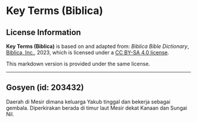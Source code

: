 # Key Terms (Biblica)

## License Information

**Key Terms (Biblica)** is based on and adapted from: _Biblica Bible Dictionary_, [Biblica, Inc.](https://www.biblica.com/), 2023, which is licensed under a [CC BY-SA 4.0 license](https://creativecommons.org/licenses/by-sa/4.0/legalcode.en).

This markdown version is provided under the same license.



--------------------------------

## Gosyen (id: 203432)

Daerah di Mesir dimana keluarga Yakub tinggal dan bekerja sebagai gembala. Diperkirakan berada di timur laut Mesir dekat Kanaan dan Sungai Nil.


